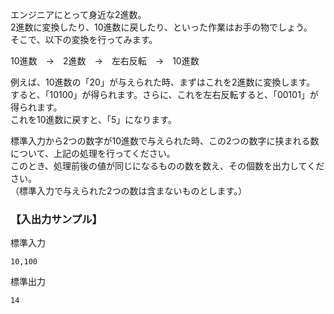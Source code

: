 エンジニアにとって身近な2進数。  
2進数に変換したり、10進数に戻したり、といった作業はお手の物でしょう。  
そこで、以下の変換を行ってみます。
 
 10進数　→　2進数　→　左右反転　→　10進数
  
例えば、10進数の「20」が与えられた時、まずはこれを2進数に変換します。  
すると、「10100」が得られます。さらに、これを左右反転すると、「00101」が得られます。  
これを10進数に戻すと、「5」になります。

標準入力から2つの数字が10進数で与えられた時、この2つの数字に挟まれる数について、上記の処理を行ってください。  
このとき、処理前後の値が同じになるものの数を数え、その個数を出力してください。  
（標準入力で与えられた2つの数は含まないものとします。）

### 【入出力サンプル】

標準入力
```
10,100
```
標準出力
```
14
```
